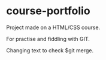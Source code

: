 # course-portfolio

Project made on a HTML/CSS course. 

For practise and fiddling with GIT. 

Changing text to check $git merge.